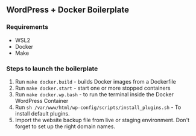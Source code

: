 ## WordPress + Docker Boilerplate

### Requirements
- WSL2
- Docker
- Make

### Steps to launch the boilerplate
1. Run `make docker.build` - builds Docker images from a Dockerfile
2. Run `make docker.start` - start one or more stopped containers
3. Run `make docker.wp.bash` - to run the terminal inside the Docker WordPress Container
4. Run `sh /var/www/html/wp-config/scripts/install_plugins.sh` - To install default plugins. 
5. Import the website backup file from live or staging environment. Don't forget to set up the right domain names.